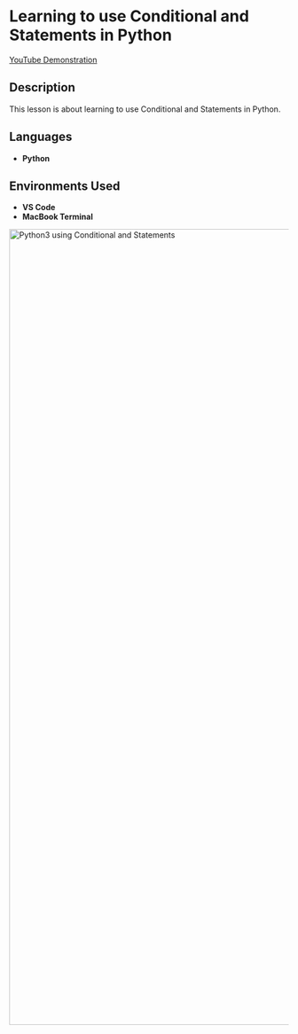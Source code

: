 <h1>Learning to use Conditional and Statements in Python</h1>

[YouTube Demonstration](https://www.youtube.com/watch?v=7utwZYKweho)

<h2>Description</h2>
This lesson is about learning to use Conditional and Statements in Python.
<br />


<h2>Languages</h2>

- <b>Python</b> 

<h2>Environments Used </h2>

- <b>VS Code</b>
- <b>MacBook Terminal</b>


<!-- <p align="center"> --!>
<img width="1436" alt="Python3 using Conditional and Statements" src="https://user-images.githubusercontent.com/103763124/192884821-bf372ce9-ee9e-45ef-938b-dd0df97f8e02.png">
</p>

<!--
 ```diff
- text in red
+ text in green
! text in orange
# text in gray
@@ text in purple (and bold)@@
```
--!>





